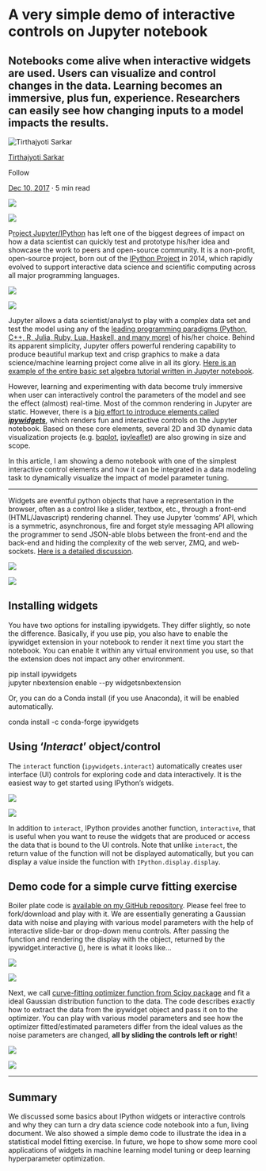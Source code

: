 
# A very simple demo of interactive controls on Jupyter notebook

## Notebooks come alive when interactive widgets are used. Users can visualize and control changes in the data. Learning becomes an immersive, plus fun, experience. Researchers can easily see how changing inputs to a model impacts the results.

[](https://towardsdatascience.com/@tirthajyoti?source=post_page-----4429cf46aabd----------------------)

![Tirthajyoti Sarkar](https://miro.medium.com/fit/c/96/96/1*dROuRoTytntKE6LLBKKzKA.jpeg)

[Tirthajyoti Sarkar](https://towardsdatascience.com/@tirthajyoti?source=post_page-----4429cf46aabd----------------------)

Follow

[Dec 10, 2017](https://towardsdatascience.com/a-very-simple-demo-of-interactive-controls-on-jupyter-notebook-4429cf46aabd?source=post_page-----4429cf46aabd----------------------) · 5 min read

![](https://miro.medium.com/max/60/1*OV9Z2nnWNUHlfeTqyZsotg.jpeg?q=20)

![](https://miro.medium.com/max/700/1*OV9Z2nnWNUHlfeTqyZsotg.jpeg)

P[roject Jupyter/IPython](http://jupyter.org/about.html) has left one of the biggest degrees of impact on how a data scientist can quickly test and prototype his/her idea and showcase the work to peers and open-source community. It is a non-profit, open-source project, born out of the [IPython Project](https://ipython.org/) in 2014, which rapidly evolved to support interactive data science and scientific computing across all major programming languages.

![](https://miro.medium.com/max/60/1*Y4TFSxWLTLB4hF6STdY-uw.png?q=20)

![](https://miro.medium.com/max/700/1*Y4TFSxWLTLB4hF6STdY-uw.png)

Jupyter allows a data scientist/analyst to play with a complex data set and test the model using any of the [leading programming paradigms (Python, C++, R, Julia, Ruby, Lua, Haskell, and many more)](https://github.com/jupyter/jupyter/wiki/Jupyter-kernels) of his/her choice. Behind its apparent simplicity, Jupyter offers powerful rendering capability to produce beautiful markup text and crisp graphics to make a data science/machine learning project come alive in all its glory. [Here is an example of the entire basic set algebra tutorial written in Jupyter notebook](https://nbviewer.jupyter.org/github/tirthajyoti/StatsUsingPython/blob/master/Set_Algebra_with_Python.ipynb).

However, learning and experimenting with data become truly immersive when user can interactively control the parameters of the model and see the effect (almost) real-time. Most of the common rendering in Jupyter are static. However, there is a [big effort to introduce elements called **_ipywidgets_**](http://jupyter.org/widgets.html), which renders fun and interactive controls on the Jupyter notebook. Based on these core elements, several 2D and 3D dynamic data visualization projects (e.g. [bqplot](https://github.com/bloomberg/bqplot), [ipyleaflet](https://github.com/ellisonbg/ipyleaflet)) are also growing in size and scope.

In this article, I am showing a demo notebook with one of the simplest interactive control elements and how it can be integrated in a data modeling task to dynamically visualize the impact of model parameter tuning.

----------

Widgets are eventful python objects that have a representation in the browser, often as a control like a slider, textbox, etc., through a front-end (HTML/Javascript) rendering channel. They use Jupyter ‘comms’ API, which is a symmetric, asynchronous, fire and forget style messaging API allowing the programmer to send JSON-able blobs between the front-end and the back-end and hiding the complexity of the web server, ZMQ, and web-sockets. [Here is a detailed discussion](https://ipywidgets.readthedocs.io/en/stable/examples/Widget%20Low%20Level.html).

![](https://miro.medium.com/max/60/1*zxuFZYWnzygKO0VwBMAYLA.png?q=20)

![](https://miro.medium.com/max/700/1*zxuFZYWnzygKO0VwBMAYLA.png)

## Installing widgets

You have two options for installing ipywidgets. They differ slightly, so note the difference. Basically, if you use pip, you also have to enable the ipywidget extension in your notebook to render it next time you start the notebook. You can enable it within any virtual environment you use, so that the extension does not impact any other environment.

pip install ipywidgets  
jupyter nbextension enable --py widgetsnbextension

Or, you can do a Conda install (if you use Anaconda), it will be enabled automatically.

conda install -c conda-forge ipywidgets

## Using ‘_Interact_’ object/control

The `interact` function (`ipywidgets.interact`) automatically creates user interface (UI) controls for exploring code and data interactively. It is the easiest way to get started using IPython’s widgets.

![](https://miro.medium.com/max/60/1*Xhuo5G0FLNTidNkhOgS5gA.png?q=20)

![](https://miro.medium.com/max/700/1*Xhuo5G0FLNTidNkhOgS5gA.png)

In addition to `interact`, IPython provides another function, `interactive`, that is useful when you want to reuse the widgets that are produced or access the data that is bound to the UI controls. Note that unlike `interact`, the return value of the function will not be displayed automatically, but you can display a value inside the function with `IPython.display.display`.

## Demo code for a simple curve fitting exercise

Boiler plate code is [available on my GitHub repository](https://github.com/tirthajyoti/Widgets). Please feel free to fork/download and play with it. We are essentially generating a Gaussian data with noise and playing with various model parameters with the help of interactive slide-bar or drop-down menu controls. After passing the function and rendering the display with the object, returned by the ipywidget.interactive (), here is what it looks like…

![](https://miro.medium.com/max/60/1*ns46ZzRFzwADAo0M1q6qDA.png?q=20)

![](https://miro.medium.com/max/700/1*ns46ZzRFzwADAo0M1q6qDA.png)

Next, we call [curve-fitting optimizer function from Scipy package](https://docs.scipy.org/doc/scipy/reference/generated/scipy.optimize.curve_fit.html) and fit a ideal Gaussian distribution function to the data. The code describes exactly how to extract the data from the ipywidget object and pass it on to the optimizer. You can play with various model parameters and see how the optimizer fitted/estimated parameters differ from the ideal values as the noise parameters are changed, **all by sliding the controls left or right**!

![](https://miro.medium.com/max/60/1*V1ATrNc5hHjszl5S8r_EzA.png?q=20)

![](https://miro.medium.com/max/700/1*V1ATrNc5hHjszl5S8r_EzA.png)

----------

## Summary

We discussed some basics about IPython widgets or interactive controls and why they can turn a dry data science code notebook into a fun, living document. We also showed a simple demo code to illustrate the idea in a statistical model fitting exercise. In future, we hope to show some more cool applications of widgets in machine learning model tuning or deep learning hyperparameter optimization.
